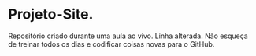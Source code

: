# Projeto-Site.
 Repositório criado durante uma aula ao vivo.
Linha alterada.
Não esqueça de treinar todos os dias e codificar coisas novas para o GitHub.

